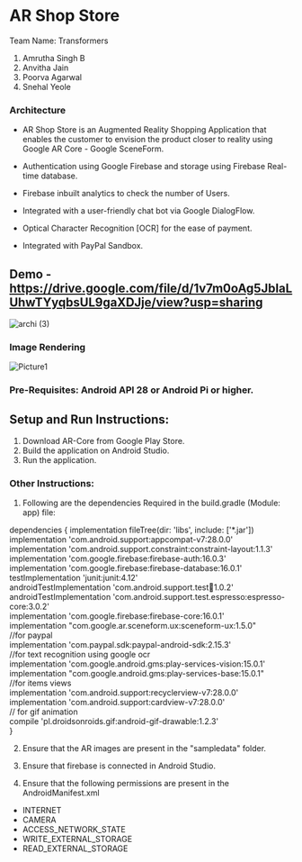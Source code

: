 # AR Shop Store


Team Name: Transformers


1. Amrutha Singh B
2. Anvitha Jain
3. Poorva Agarwal
4. Snehal Yeole


### Architecture

* AR Shop Store is an Augmented Reality Shopping Application that enables the customer to envision the product closer to reality using Google AR Core - Google SceneForm.

* Authentication using Google Firebase and storage using Firebase Real-time database.

* Firebase inbuilt analytics to check the number of Users.

* Integrated with a user-friendly chat bot via Google DialogFlow.

* Optical Character Recognition [OCR] for the ease of payment. 

* Integrated with PayPal Sandbox.


## Demo - https://drive.google.com/file/d/1v7m0oAg5JbIaLUhwTYyqbsUL9gaXDJje/view?usp=sharing


![archi (3)](https://user-images.githubusercontent.com/42703827/57832696-1ccf5080-776d-11e9-84b2-5dc04c91c977.png)


### Image Rendering

![Picture1](https://user-images.githubusercontent.com/42703827/57832997-da5a4380-776d-11e9-8f8e-284c3081b2b0.png)


### Pre-Requisites: Android API 28 or Android Pi or higher.

## Setup and Run Instructions: 

1. Download AR-Core from Google Play Store.
2. Build the application on Android Studio.
3. Run the application. 


### Other Instructions: 

1. Following are the dependencies Required in the build.gradle (Module: app) file: 

dependencies {
    implementation fileTree(dir: 'libs', include: ['*.jar']) </br>
    implementation 'com.android.support:appcompat-v7:28.0.0' </br>
    implementation 'com.android.support.constraint:constraint-layout:1.1.3' </br>
    implementation 'com.google.firebase:firebase-auth:16.0.3' </br>
    implementation 'com.google.firebase:firebase-database:16.0.1' </br>
    testImplementation 'junit:junit:4.12' </br>
    androidTestImplementation 'com.android.support.test:runner:1.0.2' </br>
    androidTestImplementation 'com.android.support.test.espresso:espresso-core:3.0.2' </br>
    implementation 'com.google.firebase:firebase-core:16.0.1' </br>
    implementation "com.google.ar.sceneform.ux:sceneform-ux:1.5.0" </br>
   //for paypal </br>
    implementation 'com.paypal.sdk:paypal-android-sdk:2.15.3' </br>
   //for text recognition using google ocr </br>
    implementation 'com.google.android.gms:play-services-vision:15.0.1' </br>
    implementation "com.google.android.gms:play-services-base:15.0.1" </br>
   //for items views </br>
    implementation 'com.android.support:recyclerview-v7:28.0.0' </br>
    implementation 'com.android.support:cardview-v7:28.0.0' </br>
    // for gif animation </br>
    compile 'pl.droidsonroids.gif:android-gif-drawable:1.2.3' </br>
}

2. Ensure that the AR images are present in the "sampledata" folder. 

3. Ensure that firebase is connected in Android Studio.

4. Ensure that the following permissions are present in the AndroidManifest.xml

 * INTERNET
 * CAMERA
 * ACCESS_NETWORK_STATE
 * WRITE_EXTERNAL_STORAGE
 * READ_EXTERNAL_STORAGE
